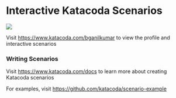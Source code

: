 # Interactive Katacoda Scenarios

[![](http://shields.katacoda.com/katacoda/bganilkumar/count.svg)](https://www.katacoda.com/bganilkumar "Get your profile on Katacoda.com")

Visit https://www.katacoda.com/bganilkumar to view the profile and interactive scenarios

### Writing Scenarios
Visit https://www.katacoda.com/docs to learn more about creating Katacoda scenarios

For examples, visit https://github.com/katacoda/scenario-example

